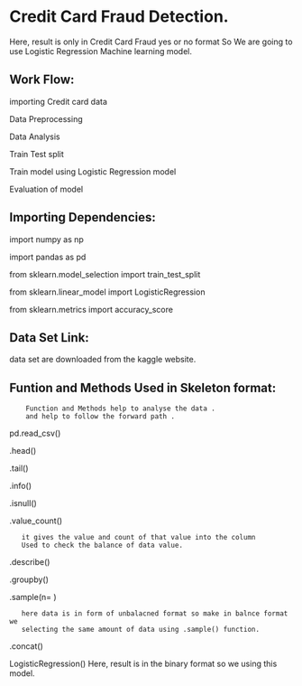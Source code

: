 
# Credit Card Fraud Detection.

Here, result is only in Credit Card Fraud yes or no format So
We are going to  use Logistic Regression Machine learning model.


## Work Flow:


importing Credit card data 

Data Preprocessing 

Data Analysis

Train Test split

Train model using Logistic Regression model

Evaluation of model



## Importing Dependencies:

import numpy as np

import pandas as pd

from sklearn.model_selection import train_test_split

from sklearn.linear_model import LogisticRegression

from sklearn.metrics import accuracy_score




## Data Set Link:

   data set are downloaded from the kaggle website.
   
   
## Funtion and Methods Used in Skeleton format:

        Function and Methods help to analyse the data .
        and help to follow the forward path .

pd.read_csv()

.head()

.tail()

.info()

.isnull()

.value_count()

       it gives the value and count of that value into the column
       Used to check the balance of data value.

.describe()

.groupby()

.sample(n= )

       here data is in form of unbalacned format so make in balnce format we 
       selecting the same amount of data using .sample() function.

.concat()

LogisticRegression()
       Here,  result is in the binary format so 
       we using this model.





